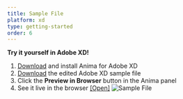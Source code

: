 ```yaml
---
title: Sample File
platform: xd
type: getting-started
order: 6
---
```


**Try it yourself in Adobe XD!**

1. [Download](https://xd.adobelanding.com/en/xd-plugin-download/?pluginId=542412cd "Download Anima for Adobe XD" ) and install Anima for Adobe XD
2. [Download](https://animaapp.s3.amazonaws.com/demo/Anima-XD%20prototype%20%5BFoodies%5D.xd "Download Sample File") the edited Adobe XD sample file
3. Click the **Preview in Browser** button in the Anima panel
4.  See it live in the browser [[Open]](https://anima-xd-foodies.animaapp.io)
![Sample File](https://p46.f4.n0.cdn.getcloudapp.com/items/DOu8pkQ1/Demo%20File%20Preview.png?v=88ad1479bd33770b5238d2a10228b83f)
